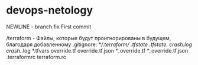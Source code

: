 # devops-netology
NEWLINE - branch fix
First commit

/terraform - Файлы, которые будут проигнорированы в будущем, благодаря добавленному .gitignore:
**/.terraform/*
*.tfstate
*.tfstate.*
crash.log
crash.*.log
*.tfvars
override.tf
override.tf.json
*_override.tf
*_override.tf.json
.terraformrc
terraform.rc
